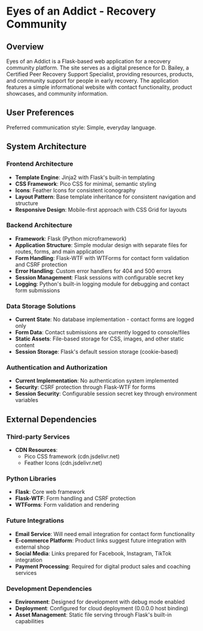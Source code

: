 # Eyes of an Addict - Recovery Community

## Overview

Eyes of an Addict is a Flask-based web application for a recovery community platform. The site serves as a digital presence for D. Bailey, a Certified Peer Recovery Support Specialist, providing resources, products, and community support for people in early recovery. The application features a simple informational website with contact functionality, product showcases, and community information.

## User Preferences

Preferred communication style: Simple, everyday language.

## System Architecture

### Frontend Architecture
- **Template Engine**: Jinja2 with Flask's built-in templating
- **CSS Framework**: Pico CSS for minimal, semantic styling
- **Icons**: Feather Icons for consistent iconography
- **Layout Pattern**: Base template inheritance for consistent navigation and structure
- **Responsive Design**: Mobile-first approach with CSS Grid for layouts

### Backend Architecture
- **Framework**: Flask (Python microframework)
- **Application Structure**: Simple modular design with separate files for routes, forms, and main application
- **Form Handling**: Flask-WTF with WTForms for contact form validation and CSRF protection
- **Error Handling**: Custom error handlers for 404 and 500 errors
- **Session Management**: Flask sessions with configurable secret key
- **Logging**: Python's built-in logging module for debugging and contact form submissions

### Data Storage Solutions
- **Current State**: No database implementation - contact forms are logged only
- **Form Data**: Contact submissions are currently logged to console/files
- **Static Assets**: File-based storage for CSS, images, and other static content
- **Session Storage**: Flask's default session storage (cookie-based)

### Authentication and Authorization
- **Current Implementation**: No authentication system implemented
- **Security**: CSRF protection through Flask-WTF for forms
- **Session Security**: Configurable session secret key through environment variables

## External Dependencies

### Third-party Services
- **CDN Resources**: 
  - Pico CSS framework (cdn.jsdelivr.net)
  - Feather Icons (cdn.jsdelivr.net)

### Python Libraries
- **Flask**: Core web framework
- **Flask-WTF**: Form handling and CSRF protection
- **WTForms**: Form validation and rendering

### Future Integrations
- **Email Service**: Will need email integration for contact form functionality
- **E-commerce Platform**: Product links suggest future integration with external shop
- **Social Media**: Links prepared for Facebook, Instagram, TikTok integration
- **Payment Processing**: Required for digital product sales and coaching services

### Development Dependencies
- **Environment**: Designed for development with debug mode enabled
- **Deployment**: Configured for cloud deployment (0.0.0.0 host binding)
- **Asset Management**: Static file serving through Flask's built-in capabilities